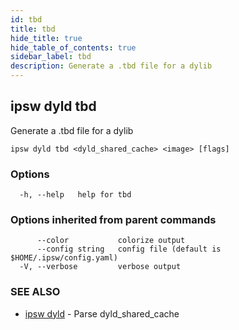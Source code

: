 ```yaml
---
id: tbd
title: tbd
hide_title: true
hide_table_of_contents: true
sidebar_label: tbd
description: Generate a .tbd file for a dylib
---
```

## ipsw dyld tbd

Generate a .tbd file for a dylib

```
ipsw dyld tbd <dyld_shared_cache> <image> [flags]
```

### Options

```
  -h, --help   help for tbd
```

### Options inherited from parent commands

```
      --color           colorize output
      --config string   config file (default is $HOME/.ipsw/config.yaml)
  -V, --verbose         verbose output
```

### SEE ALSO

* [ipsw dyld](/docs/cli/ipsw/dyld)	 - Parse dyld_shared_cache


